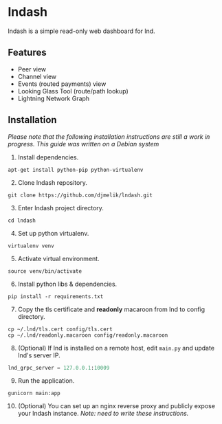 # lndash

lndash is a simple read-only web dashboard for lnd.

## Features
* Peer view
* Channel view
* Events (routed payments) view
* Looking Glass Tool (route/path lookup)
* Lightning Network Graph

## Installation
*Please note that the following installation instructions are still a work in progress. This guide was written on a Debian system*

1. Install dependencies.

```
apt-get install python-pip python-virtualenv
```

2. Clone lndash repository.

```
git clone https://github.com/djmelik/lndash.git
```

3. Enter lndash project directory.

```
cd lndash
```

4. Set up python virtualenv.

```
virtualenv venv
```

5. Activate virtual environment.

```
source venv/bin/activate
```

6. Install python libs & dependencies.

```
pip install -r requirements.txt
```

7. Copy the tls certificate and **readonly** macaroon from lnd to config directory.

```
cp ~/.lnd/tls.cert config/tls.cert
cp ~/.lnd/readonly.macaroon config/readonly.macaroon
```

8. (Optional) If lnd is installed on a remote host, edit `main.py` and update lnd's server IP.

```python
lnd_grpc_server = 127.0.0.1:10009
```

9. Run the application.

```
gunicorn main:app
```

10. (Optional) You can set up an nginx reverse proxy and publicly expose your lndash instance. *Note: need to write these instructions.*
